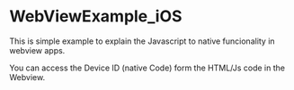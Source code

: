 # WebViewExample_iOS


This is simple example to explain the Javascript to native funcionality in webview apps. 


You can access the Device ID (native Code) form the HTML/Js code in the Webview.
